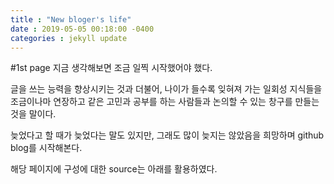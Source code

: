 ```yaml
---
title : "New bloger's life"
date : 2019-05-05 00:18:00 -0400
categories : jekyll update
---
```


#1st page
지금 생각해보면 조금 일찍 시작했어야 했다. 

글을 쓰는 능력을 향상시키는 것과 더불어,
나이가 들수록 잊혀져 가는 일회성 지식들을 조금이나마 연장하고 같은 고민과 공부를 하는 사람들과 논의할 수 있는 창구를 만들는 것을 말이다.

늦었다고 할 때가 늦었다는 말도 있지만, 그래도 많이 늦지는 않았음을 희망하며 github blog를 시작해본다.

해당 페이지에 구성에 대한 source는 아래를 활용하였다.


[jekyll-docs]: https://jekyllrb.com/docs/home
[jekyll-gh]:   https://github.com/jekyll/jekyll
[jekyll-talk]: https://talk.jekyllrb.com/

